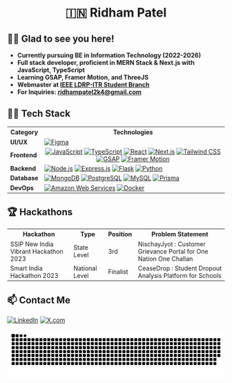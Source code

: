 <h1 align="center">🇮🇳 Ridham Patel</h1>

## 👋🏻 Glad to see you here!

<p>
  <ul>
    <li><strong>Currently pursuing BE in Information Technology (2022-2026)</strong></li>
    <li><strong>Full stack developer, proficient in MERN Stack & Next.js with JavaScript, TypeScript</strong></li>
    <li><strong>Learning GSAP, Framer Motion, and ThreeJS</strong></li>
    <li><strong>Webmaster at <a href="https://ieee-ldrpitr-sb.vercel.app/">IEEE LDRP-ITR Student Branch</a></strong></li>
    <li><strong>For Inquiries: <a href="mailto:ridhampatel2k4@gmail.com">ridhampatel2k4@gmail.com</a></strong></li>
  </ul>
</p>

## 👨‍💻 Tech Stack

<table>
  <tr>
    <th>Category</th>
    <th>Technologies</th>
  </tr>
  <tr>
    <td><strong>UI/UX</strong></td>
    <td align="">
      <a href="https://www.figma.com/"><img src="https://img.shields.io/badge/-Figma-000000?style=flat&logo=figma" alt="Figma"></a>
<!--       <a href="https://www.canva.com/"><img src="https://img.shields.io/badge/-Canva-000000?style=flat&logo=canva" alt="Canva"></a> -->
    </td>
  </tr>
  <tr>
    <td><strong>Frontend</strong></td>
    <td align="center">
      <a href="https://developer.mozilla.org/en-US/docs/Web/JavaScript"><img src="https://img.shields.io/badge/-JavaScript-000000?style=flat&logo=javascript" alt="JavaScript"></a>
      <a href="https://www.typescriptlang.org/"><img src="https://img.shields.io/badge/-TypeScript-000000?style=flat&logo=typescript" alt="TypeScript"></a>
      <a href="https://reactjs.org/"><img src="https://img.shields.io/badge/-React-000000?style=flat&logo=react" alt="React"></a>
      <a href="https://nextjs.org/"><img src="https://img.shields.io/badge/-Next.js-000000?style=flat&logo=next.js" alt="Next.js"></a>
      <a href="https://tailwindcss.com/"><img src="https://img.shields.io/badge/-Tailwind CSS-000000?style=flat&logo=tailwind-css" alt="Tailwind CSS"></a>
      <a href="https://greensock.com/gsap/"><img src="https://img.shields.io/badge/-GSAP-000000?style=flat&logo=greensock" alt="GSAP"></a>
      <a href="https://www.framer.com/motion/"><img src="https://img.shields.io/badge/-Framer%20Motion-000000?style=flat&logo=framer" alt="Framer Motion"></a>
    </td>
  </tr>
  <tr>
    <td><strong>Backend</strong></td>
    <td align="">
      <a href="https://nodejs.org/"><img src="https://img.shields.io/badge/-Node.js-000000?style=flat&logo=node.js" alt="Node.js"></a>
      <a href="https://expressjs.com/"><img src="https://img.shields.io/badge/-Express.js-000000?style=flat&logo=express" alt="Express.js"></a>
      <a href="https://flask.palletsprojects.com/"><img src="https://img.shields.io/badge/-Flask-000000?style=flat&logo=flask" alt="Flask"></a>
      <a href="https://www.python.org/"><img src="https://img.shields.io/badge/-Python-000000?style=flat&logo=python" alt="Python"></a>
    </td>
  </tr>
  <tr>
    <td><strong>Database</strong></td>
    <td align="">
      <a href="https://www.mongodb.com/"><img src="https://img.shields.io/badge/-MongoDB-000000?style=flat&logo=mongodb" alt="MongoDB"></a>
      <a href="https://www.postgresql.org/"><img src="https://img.shields.io/badge/-PostgreSQL-000000?style=flat&logo=postgresql" alt="PostgreSQL"></a>
      <a href="https://www.mysql.com/"><img src="https://img.shields.io/badge/-MySQL-000000?style=flat&logo=mysql" alt="MySQL"></a>
      <a href="https://www.prisma.io/"><img src="https://img.shields.io/badge/-Prisma-000000?style=flat&logo=prisma" alt="Prisma"></a>
    </td>
  </tr>
  <tr>
    <td><strong>DevOps</strong></td>
    <td align="">
      <a href="https://aws.amazon.com/"><img src="https://img.shields.io/badge/AWS-000000?style=flat&logo=Amazon Web Services" alt="Amazon Web Services"></a>
      <a href="https://www.docker.com/"><img src="https://img.shields.io/badge/-Docker-000000?style=flat&logo=docker" alt="Docker"></a>
    </td>
  </tr>
</table>

## 🏆 Hackathons

<table>
  <tr>
    <th>Hackathon</th>
    <th>Type</th>
    <th>Position</th>
    <th>Problem Statement</th>
  </tr>
  <tr>
    <td>SSIP New India Vibrant Hackathon 2023</td>
    <td>State Level</td>
    <td>3rd</td>
    <td>NischayJyot : Customer Grievance Portal for One Nation One Challan</td>
  </tr>
  <tr>
    <td>Smart India Hackathon 2023</td>
    <td>National Level</td>
    <td>Finalist</td>
    <td>CeaseDrop : Student Dropout Analysis Platform for Schools</td>
  </tr>
</table>

## 📫 Contact Me

<p>
  <a href="https://www.linkedin.com/in/ridhampatel2k4"><img src="https://img.shields.io/badge/-000000?style=flat&logo=linkedin" alt="LinkedIn"></a>
  <a href="https://x.com/ridhampatel2k4"><img src="https://img.shields.io/badge/-000000?style=flat&logo=x&logoColor=white" alt="X.com"></a>
</p>

![snake gif](https://github.com/ridh21/ridh21/blob/output/github-snake-dark.svg)
